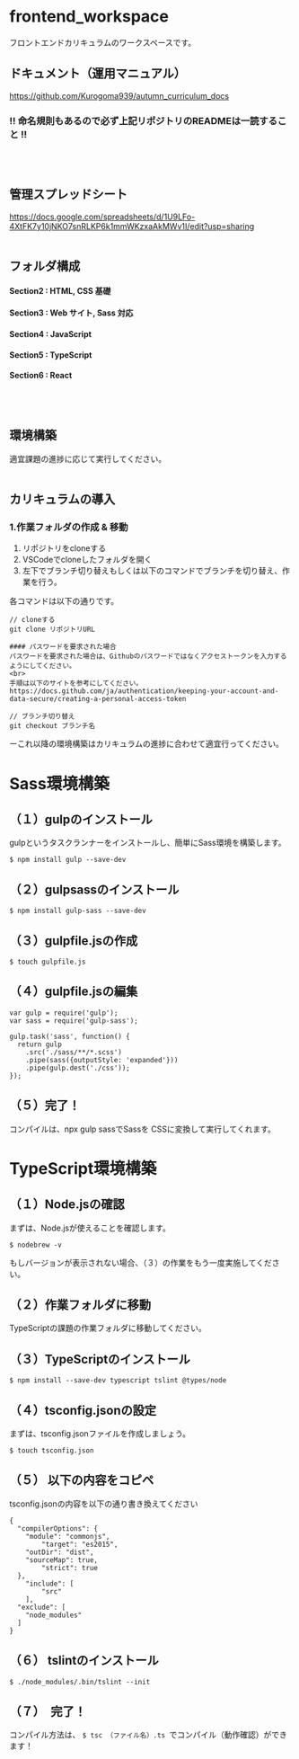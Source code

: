 # frontend_workspace
フロントエンドカリキュラムのワークスペースです。

## ドキュメント（運用マニュアル）
https://github.com/Kurogoma939/autumn_curriculum_docs

### !! 命名規則もあるので必ず上記リポジトリのREADMEは一読すること !!
<br /><br />

## 管理スプレッドシート
https://docs.google.com/spreadsheets/d/1U9LFo-4XtFK7y10jNKO7snRLKP6k1mmWKzxaAkMWv1I/edit?usp=sharing
<br /><br />


## フォルダ構成
#### Section2 : HTML, CSS 基礎
#### Section3 : Web サイト, Sass 対応
#### Section4 : JavaScript
#### Section5 : TypeScript
#### Section6 : React

<br><br>

## 環境構築

適宜課題の進捗に応じて実行してください。
<br><br>

## カリキュラムの導入
### 1.作業フォルダの作成 & 移動
1. リポジトリをcloneする
2. VSCodeでcloneしたフォルダを開く
3. 左下でブランチ切り替えもしくは以下のコマンドでブランチを切り替え、作業を行う。

各コマンドは以下の通りです。
```
// cloneする
git clone リポジトリURL

#### パスワードを要求された場合
パスワードを要求された場合は、Githubのパスワードではなくアクセストークンを入力するようにしてください。
<br>
手順は以下のサイトを参考にしてください。
https://docs.github.com/ja/authentication/keeping-your-account-and-data-secure/creating-a-personal-access-token

// ブランチ切り替え
git checkout ブランチ名
```

ーこれ以降の環境構築はカリキュラムの進捗に合わせて適宜行ってください。
<br />


#  Sass環境構築
## （１）gulpのインストール
gulpというタスクランナーをインストールし、簡単にSass環境を構築します。
```
$ npm install gulp --save-dev
```
## （２）gulpsassのインストール
```
$ npm install gulp-sass --save-dev
```
## （３）gulpfile.jsの作成
```
$ touch gulpfile.js
```
## （４）gulpfile.jsの編集
```
var gulp = require('gulp');
var sass = require('gulp-sass');

gulp.task('sass', function() {
  return gulp
    .src('./sass/**/*.scss')
    .pipe(sass({outputStyle: 'expanded'}))
    .pipe(gulp.dest('./css'));
});
```

## （５）完了！
コンパイルは、npx gulp sassでSassを CSSに変換して実行してくれます。

# TypeScript環境構築
## （１）Node.jsの確認
まずは、Node.jsが使えることを確認します。
```
$ nodebrew -v
```
もしバージョンが表示されない場合、（３）の作業をもう一度実施してください。

## （２）作業フォルダに移動
TypeScriptの課題の作業フォルダに移動してください。

## （３）TypeScriptのインストール
```
$ npm install --save-dev typescript tslint @types/node
```
## （４）tsconfig.jsonの設定
まずは、tsconfig.jsonファイルを作成しましょう。
```
$ touch tsconfig.json
```
## （５） 以下の内容をコピペ
tsconfig.jsonの内容を以下の通り書き換えてください

```
{
  "compilerOptions": {
    "module": "commonjs",
        "target": "es2015",
    "outDir": "dist",
    "sourceMap": true,
        "strict": true
  },
    "include": [
        "src"
    ],
  "exclude": [
    "node_modules"
  ]
}
```

## （６） tslintのインストール
```
$ ./node_modules/.bin/tslint --init
```

## （７）　完了！
コンパイル方法は、 `$ tsc （ファイル名）.ts `でコンパイル（動作確認）ができます！




